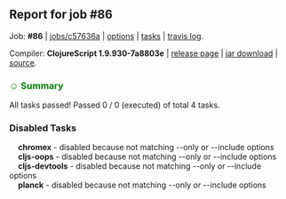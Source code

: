 ## Report for job #86

Job: **#86** | [jobs/c57636a](https://github.com/cljs-oss/canary/commit/c57636a4426bcebf3780306e05727dab822cbd56) | [options](options.edn) | [tasks](tasks.edn) | [travis log](https://travis-ci.org/cljs-oss/canary/builds/277483203).

Compiler: **ClojureScript 1.9.930-7a8803e** | [release page](https://github.com/cljs-oss/canary/releases/tag/r1.9.930-7a8803e) | [jar download](https://github.com/cljs-oss/canary/releases/download/r1.9.930-7a8803e/clojurescript-1.9.930-7a8803e.jar) | [source](https://github.com/clojure/clojurescript/commit/7a8803ef70cb84c686341353e7ab29928487e388).

### <b style='color:green'>☺ Summary</b>

All tasks passed! Passed 0 / 0 (executed) of total 4 tasks.

### Disabled Tasks

&nbsp;&nbsp;&nbsp;&nbsp;**chromex** - disabled because not matching --only or --include options<br>
&nbsp;&nbsp;&nbsp;&nbsp;**cljs-oops** - disabled because not matching --only or --include options<br>
&nbsp;&nbsp;&nbsp;&nbsp;**cljs-devtools** - disabled because not matching --only or --include options<br>
&nbsp;&nbsp;&nbsp;&nbsp;**planck** - disabled because not matching --only or --include options<br>